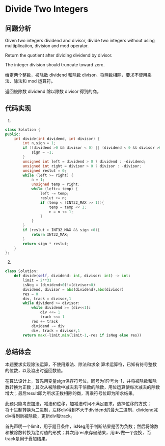 #  Divide Two Integers

## 问题分析

Given two integers dividend and divisor, divide two integers without using multiplication, division and mod operator.

Return the quotient after dividing dividend by divisor.

The integer division should truncate toward zero.

给定两个整数，被除数 dividend 和除数 divisor。将两数相除，要求不使用乘法、除法和 mod 运算符。

返回被除数 dividend 除以除数 divisor 得到的商。

## 代码实现

1.
``` C++
class Solution {
public:
    int divide(int dividend, int divisor) {
        int n,sign = 1; 
        if ((dividend >0 && divisor < 0) || (dividend < 0 && divisor >0)){ 
            sign = -1; 
        } 
        unsigned int left = dividend > 0 ? dividend : -dividend; 
        unsigned int right = divisor > 0 ? divisor : -divisor; 
        unsigned reslut = 0; 
        while (left >= right) { 
            n = 1; 
            unsigned temp = right; 
            while (left>= temp) { 
                left -= temp; 
                reslut += n; 
                if (temp < (INT32_MAX >> 1)){
                    temp = temp << 1;
                    n = n << 1;
                } 
            } 
        }
        if (reslut > INT32_MAX && sign >0){
            return INT32_MAX; 
        }
        return sign * reslut; 
    }
};
```

2.
```python
class Solution:
    def divide(self, dividend: int, divisor: int) -> int:
        limit = 2**31
        isNeg = (dividend<0)!=(divisor<0)
        dividend, divisor = abs(dividend),abs(divisor)
        res = 0
        div, track = divisor,1
        while dividend >= divisor:
            while dividend >= (div<<1):
                div <<= 1
                track <<= 1
            res += track
            dividend -= div
            div, track = divisor,1
        return max(-limit,min(limit-1,-res if isNeg else res))
```

## 总结体会

本题要求实现除法运算，不使用乘法、除法和求余 算术运算符，已知有符号整数的位数，以及溢出时返回数值。

在算法设计上，首先用变量sign保存符号位，同号为1异号为-1，并将被除数和除数转换为正数；其次从被除数中减去若干倍数的除数，用位运算使每次减去的除数增大；最后result即为所求正数相除的商，再乘符号位即为所求结果。

此题只能考虑加法，减法和位移，加减法时间不满足要求，选择位移的方式；  
将十进制转换为二进制，左移div得到不大于dividend的最大二进制，dividend减div得到新被除数，更新div和track。

首先声明一个limit，用于题目条件，isNeg用于判断结果是否为负数；然后将除数和被除数转换为绝对值的形式；其次用res来存储结果，用div做一个变换，而track是用于叠加结果。